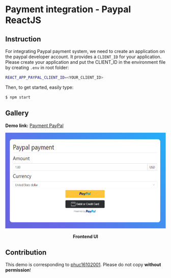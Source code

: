 # Payment integration - Paypal ReactJS

## Instruction

For integrating Paypal payment system, we need to create an application on the paypal developer account. It provides a `CLIENT_ID` for your application. Please create your application and put the CLIENT_ID in the environment file by creating `.env` in root folder:

```bash
REACT_APP_PAYPAL_CLIENT_ID=<YOUR_CLIENT_ID>
```

Then, to get started, easily type:

```bash
$ npm start
```

## Gallery

**Demo link:** [Payment PayPal](https://payment-paypal.vercel.app/)

<p align="center">
  <img width="600" height="300" src="res/ui.png">
</p>
<p align="center">
  <b>Frontend UI</b>
</p>

## Contribution

This demo is corresponding to [phuc16102001](https://github.com/phuc16102001). Please do not copy **without permission**!
